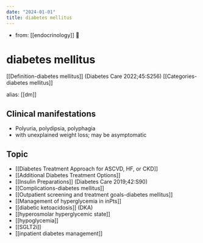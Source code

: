 ```yaml
---
date: "2024-01-01"
title: diabetes mellitus
---
```



- from: [[endocrinology]] 󰒖

# diabetes mellitus

[[Definition-diabetes mellitus]] (Diabetes Care 2022;45:S256)
[[Categories-diabetes mellitus]]

alias: [[dm]]

## Clinical manifestations

- Polyuria, polydipsia, polyphagia
- with unexplained weight loss; may be asymptomatic

## Topic

- [[Diabetes Treatment Approach for ASCVD, HF, or CKD]]
- [[Additional Diabetes Treatment Options]]
- [[Insulin Preparations]] (Diabetes Care 2019;42:S90)
- [[Complications-diabetes mellitus]]
- [[Outpatient screening and treatment goals-diabetes mellitus]]
- [[Management of hyperglycemia in inPts]]
- [[diabetic ketoacidosis]] (DKA)
- [[hyperosmolar hyperglycemic state]]
- [[hypoglycemia]]
- [[SGLT2i]]
- [[inpatient diabetes management]]
